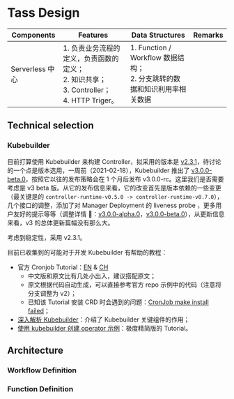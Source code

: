 # Tass Design



| Components      | Features                                                     | Data Structures                                              | Remarks |
| --------------- | ------------------------------------------------------------ | ------------------------------------------------------------ | ------- |
| Serverless 中心 | 1. 负责业务流程的定义，负责函数的定义；<br>2. 知识共享；<br>3. Controller；<br>4. HTTP Triger。 | 1. Function / Workflow 数据结构；<br>2. 分支跳转的数据和知识利用率相关数据 |         |

## Technical selection

### Kubebuilder

目前打算使用 Kubebuilder 来构建 Controller，拟采用的版本是 [v2.3.1](https://github.com/kubernetes-sigs/kubebuilder/releases/tag/v2.3.1)，待讨论的一个点是版本选用，一周前（2021-02-18），Kubebuilder 推出了 [v3.0.0-beta.0](https://github.com/kubernetes-sigs/kubebuilder/releases/tag/v3.0.0-beta.0)，按照它以往的发布策略会在 1 个月后发布 v3.0.0-rc。这里我们是否需要考虑是 v3 beta 版。从它的发布信息来看，它的改变首先是版本依赖的一些变更（最关键是的 `controller-runtime-v0.5.0 -> controller-runtime-v0.7.0`），几个接口的调整，添加了对 Manager Deployment 的 liveness probe ，更多用户友好的提示等等（调整详情 🔎：[v3.0.0-alpha.0](https://github.com/kubernetes-sigs/kubebuilder/releases/tag/v3.0.0-alpha.0)，[v3.0.0-beta.0](https://github.com/kubernetes-sigs/kubebuilder/releases/tag/v3.0.0-beta.0)），从更新信息来看，v3 的总体更新篇幅没有那么大。

考虑到稳定性，采用 v2.3.1。

目前已收集到的可能对于开发 Kubebuilder 有帮助的教程：

* 官方 Cronjob Tutorial：[EN](https://book.kubebuilder.io/cronjob-tutorial/cronjob-tutorial.html) & [CH](https://cloudnative.to/kubebuilder/cronjob-tutorial/cronjob-tutorial.html)
  * 中文版和原文比有几处小出入，建议搭配原文；
  * 原文根据代码自动生成，可以直接参考官方 repo 示例中的代码（注意将分支调整为 v2）；
  * 已知该 Tutorial 安装 CRD 时会遇到的问题：[CronJob make install failed](https://github.com/kubernetes-sigs/kubebuilder/issues/1466)；
* [深入解析 Kubebuilder](https://juejin.cn/post/6844903952241131534)：介绍了 Kubebuilder 关键组件的作用；
* [使用 kubebuilder 创建 operator 示例](https://jimmysong.io/kubernetes-handbook/develop/kubebuilder-example.html)：极度精简版的 Tutorial。

## Architecture

### Workflow Definition

### Function Definition



